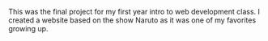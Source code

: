 This was the final project for my first year intro to web development class.
I created a website based on the show Naruto as it was one of my favorites
growing up. 

